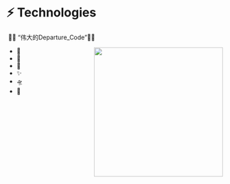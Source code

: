 #   ⚡ Technologies

​                                                                                   🐱‍🐉 “伟大的Departure_Code”🐱‍🏍

<p align="center">
  <img align="right" src="https://media.giphy.com/media/j2NDJZct5aXPzQItQ9/giphy.gif" width="300" height="300"  alt=""/>
</p>

- 🌌
- 🔭
- 👯 
- ✨ 
- 🛸
- 🎼

